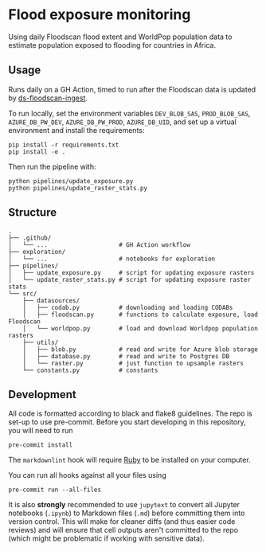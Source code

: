 # Flood exposure monitoring

Using daily Floodscan flood extent and WorldPop population data to estimate
population exposed to flooding for countries in Africa.

## Usage

Runs daily on a GH Action, timed to run after the Floodscan data is updated
by [ds-floodscan-ingest](https://github.com/OCHA-DAP/ds-floodscan-ingest).

To run locally, set the environment variables `DEV_BLOB_SAS`,
`PROD_BLOB_SAS`, `AZURE_DB_PW_DEV`, `AZURE_DB_PW_PROD`, `AZURE_DB_UID`,
and set up a virtual environment and install the requirements:

```shell
pip install -r requirements.txt
pip install -e .
```

Then run the pipeline with:

```shell
python pipelines/update_exposure.py
python pipelines/update_raster_stats.py
```

## Structure

```plaintext
.
├── .github/
│   └── ...                    # GH Action workflow
├── exploration/
│   └── ...                    # notebooks for exploration
├── pipelines/
│   ├── update_exposure.py     # script for updating exposure rasters
│   └── update_raster_stats.py # script for updating exposure raster stats
└── src/
    ├── datasources/
    │   ├── codab.py           # downloading and loading CODABs
    │   ├── floodscan.py       # functions to calculate exposure, load Floodscan
    │   └── worldpop.py        # load and download Worldpop population rasters
    ├── utils/
    │   ├── blob.py            # read and write for Azure blob storage
    │   ├── database.py        # read and write to Postgres DB
    │   └── raster.py          # just function to upsample rasters
    └── constants.py           # constants
```

## Development

All code is formatted according to black and flake8 guidelines.
The repo is set-up to use pre-commit.
Before you start developing in this repository, you will need to run

```shell
pre-commit install
```

The `markdownlint` hook will require
[Ruby](https://www.ruby-lang.org/en/documentation/installation/)
to be installed on your computer.

You can run all hooks against all your files using

```shell
pre-commit run --all-files
```

It is also **strongly** recommended to use `jupytext`
to convert all Jupyter notebooks (`.ipynb`) to Markdown files (`.md`)
before committing them into version control. This will make for
cleaner diffs (and thus easier code reviews) and will ensure that cell outputs aren't
committed to the repo (which might be problematic if working with sensitive data).
